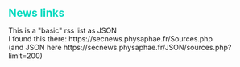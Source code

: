 <h1 style="color:#00dabf;font-weight:bold;font-size:21Px;">News links</h1>
This is a "basic" rss list as JSON<br>
I found this there: https://secnews.physaphae.fr/Sources.php<br>
(and JSON here https://secnews.physaphae.fr/JSON/sources.php?limit=200)